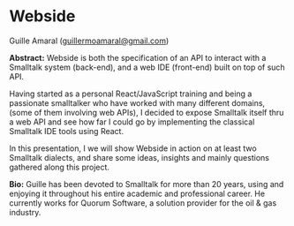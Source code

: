 # Webside

Guille Amaral  (guillermoamaral@gmail.com)

**Abstract:**
Webside is both the specification of an API to interact with a Smalltalk system (back-end), and a web IDE (front-end) built on top of such API.

Having started as a personal React/JavaScript training and being a passionate smalltalker who have worked with many different domains, (some of them involving web APIs), I decided to expose Smalltalk itself thru a web API and see how far I could go by implementing the classical Smalltalk IDE tools using React.

In this presentation, I we will show Webside in action on at least two Smalltalk dialects, and share some ideas, insights and mainly questions gathered along this project.  

**Bio:**
Guille has been devoted to Smalltalk for more than 20 years, using and enjoying it throughout his entire academic and professional career.
He currently works for Quorum Software, a solution provider for the oil & gas industry.
